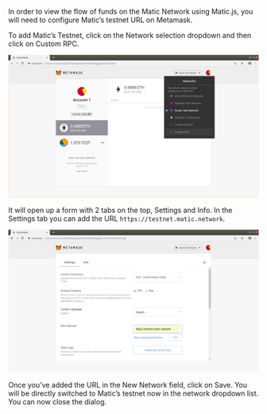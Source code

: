 In order to view the flow of funds on the Matic Network using Matic.js, you will need to configure Matic’s testnet URL on Metamask.

To add Matic’s Testnet, click on the Network selection dropdown and then click on Custom RPC. 

![](images/select-network.png?raw=true)

It will open up a form with 2 tabs on the top, Settings and Info. In the Settings tab you can add the URL `https://testnet.matic.network`.

![](images/metamask-settings.png?raw=true)

Once you’ve added the URL in the New Network field, click on Save. You will be directly switched to Matic’s testnet now in the network dropdown list. You can now close the dialog.